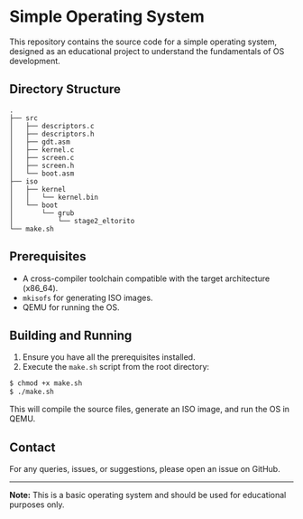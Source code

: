 
# Simple Operating System

This repository contains the source code for a simple operating system, designed as an educational project to understand the fundamentals of OS development.

## Directory Structure

```
.
├── src
│   ├── descriptors.c
│   ├── descriptors.h
│   ├── gdt.asm
│   ├── kernel.c
│   ├── screen.c
│   ├── screen.h
│   └── boot.asm
├── iso
│   ├── kernel
│   │   └── kernel.bin
│   └── boot
│       └── grub
│           └── stage2_eltorito
└── make.sh
```

## Prerequisites

- A cross-compiler toolchain compatible with the target architecture (x86_64).
- `mkisofs` for generating ISO images.
- QEMU for running the OS.

## Building and Running

1. Ensure you have all the prerequisites installed.
2. Execute the `make.sh` script from the root directory:
```bash
$ chmod +x make.sh
$ ./make.sh
```
This will compile the source files, generate an ISO image, and run the OS in QEMU.

## Contact

For any queries, issues, or suggestions, please open an issue on GitHub.

---

**Note:** This is a basic operating system and should be used for educational purposes only.

